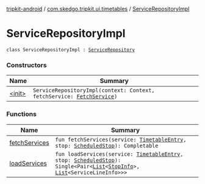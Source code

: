 [tripkit-android](../../index.md) / [com.skedgo.tripkit.ui.timetables](../index.md) / [ServiceRepositoryImpl](./index.md)

# ServiceRepositoryImpl

`class ServiceRepositoryImpl : `[`ServiceRepository`](../-service-repository/index.md)

### Constructors

| Name | Summary |
|---|---|
| [&lt;init&gt;](-init-.md) | `ServiceRepositoryImpl(context: Context, fetchService: `[`FetchService`](../-fetch-service/index.md)`)` |

### Functions

| Name | Summary |
|---|---|
| [fetchServices](fetch-services.md) | `fun fetchServices(service: `[`TimetableEntry`](../../com.skedgo.tripkit.ui.model/-timetable-entry/index.md)`, stop: `[`ScheduledStop`](../../com.skedgo.android.common.model/-scheduled-stop/index.md)`): Completable` |
| [loadServices](load-services.md) | `fun loadServices(service: `[`TimetableEntry`](../../com.skedgo.tripkit.ui.model/-timetable-entry/index.md)`, stop: `[`ScheduledStop`](../../com.skedgo.android.common.model/-scheduled-stop/index.md)`): Single<Pair<`[`List`](https://kotlinlang.org/api/latest/jvm/stdlib/kotlin.collections/-list/index.html)`<`[`StopInfo`](../../com.skedgo.tripkit.ui.model/-stop-info/index.md)`>, `[`List`](https://kotlinlang.org/api/latest/jvm/stdlib/kotlin.collections/-list/index.html)`<ServiceLineInfo>>>` |
